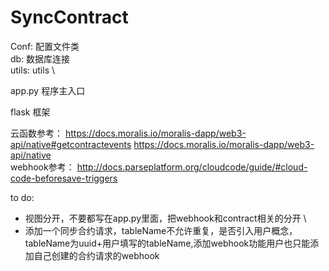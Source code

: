 # SyncContract

Conf: 配置文件类 \
db: 数据库连接 \
utils: utils \

app.py 程序主入口

flask 框架

云函数参考： https://docs.moralis.io/moralis-dapp/web3-api/native#getcontractevents
             https://docs.moralis.io/moralis-dapp/web3-api/native \
webhook参考： http://docs.parseplatform.org/cloudcode/guide/#cloud-code-beforesave-triggers

to do:
- 视图分开，不要都写在app.py里面，把webhook和contract相关的分开 \
- 添加一个同步合约请求，tableName不允许重复，是否引入用户概念，tableName为uuid+用户填写的tableName,添加webhook功能用户也只能添加自己创建的合约请求的webhook

